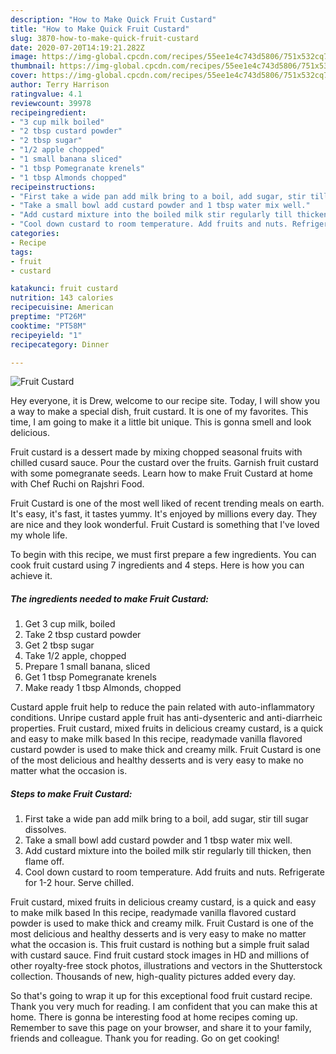 ```yaml
---
description: "How to Make Quick Fruit Custard"
title: "How to Make Quick Fruit Custard"
slug: 3870-how-to-make-quick-fruit-custard
date: 2020-07-20T14:19:21.282Z
image: https://img-global.cpcdn.com/recipes/55ee1e4c743d5806/751x532cq70/fruit-custard-recipe-main-photo.jpg
thumbnail: https://img-global.cpcdn.com/recipes/55ee1e4c743d5806/751x532cq70/fruit-custard-recipe-main-photo.jpg
cover: https://img-global.cpcdn.com/recipes/55ee1e4c743d5806/751x532cq70/fruit-custard-recipe-main-photo.jpg
author: Terry Harrison
ratingvalue: 4.1
reviewcount: 39978
recipeingredient:
- "3 cup milk boiled"
- "2 tbsp custard powder"
- "2 tbsp sugar"
- "1/2 apple chopped"
- "1 small banana sliced"
- "1 tbsp Pomegranate krenels"
- "1 tbsp Almonds chopped"
recipeinstructions:
- "First take a wide pan add milk bring to a boil, add sugar, stir till sugar dissolves."
- "Take a small bowl add custard powder and 1 tbsp water mix well."
- "Add custard mixture into the boiled milk stir regularly till thicken, then flame off."
- "Cool down custard to room temperature. Add fruits and nuts. Refrigerate for 1-2 hour. Serve chilled."
categories:
- Recipe
tags:
- fruit
- custard

katakunci: fruit custard 
nutrition: 143 calories
recipecuisine: American
preptime: "PT26M"
cooktime: "PT58M"
recipeyield: "1"
recipecategory: Dinner

---
```



![Fruit Custard](https://img-global.cpcdn.com/recipes/55ee1e4c743d5806/751x532cq70/fruit-custard-recipe-main-photo.jpg)

Hey everyone, it is Drew, welcome to our recipe site. Today, I will show you a way to make a special dish, fruit custard. It is one of my favorites. This time, I am going to make it a little bit unique. This is gonna smell and look delicious.

Fruit custard is a dessert made by mixing chopped seasonal fruits with chilled cusard sauce. Pour the custard over the fruits. Garnish fruit custard with some pomegranate seeds. Learn how to make Fruit Custard at home with Chef Ruchi on Rajshri Food.

Fruit Custard is one of the most well liked of recent trending meals on earth. It's easy, it's fast, it tastes yummy. It's enjoyed by millions every day. They are nice and they look wonderful. Fruit Custard is something that I've loved my whole life.


To begin with this recipe, we must first prepare a few ingredients. You can cook fruit custard using 7 ingredients and 4 steps. Here is how you can achieve it.

<!--inarticleads1-->

##### The ingredients needed to make Fruit Custard:

1. Get 3 cup milk, boiled
1. Take 2 tbsp custard powder
1. Get 2 tbsp sugar
1. Take 1/2 apple, chopped
1. Prepare 1 small banana, sliced
1. Get 1 tbsp Pomegranate krenels
1. Make ready 1 tbsp Almonds, chopped


Custard apple fruit help to reduce the pain related with auto-inflammatory conditions. Unripe custard apple fruit has anti-dysenteric and anti-diarrheic properties. Fruit custard, mixed fruits in delicious creamy custard, is a quick and easy to make milk based In this recipe, readymade vanilla flavored custard powder is used to make thick and creamy milk. Fruit Custard is one of the most delicious and healthy desserts and is very easy to make no matter what the occasion is. 

<!--inarticleads2-->

##### Steps to make Fruit Custard:

1. First take a wide pan add milk bring to a boil, add sugar, stir till sugar dissolves.
1. Take a small bowl add custard powder and 1 tbsp water mix well.
1. Add custard mixture into the boiled milk stir regularly till thicken, then flame off.
1. Cool down custard to room temperature. Add fruits and nuts. Refrigerate for 1-2 hour. Serve chilled.


Fruit custard, mixed fruits in delicious creamy custard, is a quick and easy to make milk based In this recipe, readymade vanilla flavored custard powder is used to make thick and creamy milk. Fruit Custard is one of the most delicious and healthy desserts and is very easy to make no matter what the occasion is. This fruit custard is nothing but a simple fruit salad with custard sauce. Find fruit custard stock images in HD and millions of other royalty-free stock photos, illustrations and vectors in the Shutterstock collection. Thousands of new, high-quality pictures added every day. 

So that's going to wrap it up for this exceptional food fruit custard recipe. Thank you very much for reading. I am confident that you can make this at home. There is gonna be interesting food at home recipes coming up. Remember to save this page on your browser, and share it to your family, friends and colleague. Thank you for reading. Go on get cooking!
